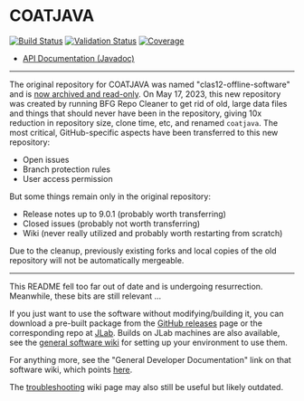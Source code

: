 # COATJAVA 
[![Build Status](https://github.com/jeffersonlab/coatjava/workflows/Coatjava-CI/badge.svg)](https://github.com/jeffersonlab/coatjava/actions)
[![Validation Status](https://github.com/JeffersonLab/coatjava/actions/workflows/validation.yml/badge.svg)](https://github.com/JeffersonLab/coatjava/actions/workflows/validation.yml)
[![Coverage](https://badgen.net/static/JaCoCo/coverage/purple)](https://jeffersonlab.github.io/coatjava/jacoco)

- [API Documentation (Javadoc)](https://jeffersonlab.github.io/coatjava/javadoc)

----

The original repository for COATJAVA was named "clas12-offline-software" and is [now archived and read-only](https://github.com/JeffersonLab/clas12-offline-software).  On May 17, 2023, this new repository was created by running BFG Repo Cleaner to get rid of old, large data files and things that should never have been in the repository, giving 10x reduction in repository size, clone time, etc, and renamed `coatjava`.  The most critical, GitHub-specific aspects have been transferred to this new repository:

* Open issues
* Branch protection rules
* User access permission

But some things remain only in the original repository:

* Release notes up to 9.0.1 (probably worth transferring)
* Closed issues (probably not worth transferring)
* Wiki (never really utilized and probably worth restarting from scratch)

Due to the cleanup, previously existing forks and local copies of the old repository will not be automatically mergeable.

----

This README fell too far out of date and is undergoing resurrection.  Meanwhile, these bits are still relevant ...

If you just want to use the software without modifying/building it, you can download a pre-built package from the [GitHub releases](https://github.com/JeffersonLab/clas12-offline-software/releases) page or the corresponding repo at [JLab](https://clasweb.jlab.org/clas12offline/distribution/coatjava/).  Builds on JLab machines are also available, see the [general software wiki](https://clasweb.jlab.org/wiki/index.php/CLAS12_Software_Center) for setting up your environment to use them.

For anything more, see the "General Developer Documentation" link on that software wiki, which points [here](https://clasweb.jlab.org/wiki/index.php/COATJAVA_Developer_Docs).

The [troubleshooting](https://github.com/JeffersonLab/clas12-offline-software/wiki/Troubleshooting) wiki page may also still be useful but likely outdated.

<!--
## Repository Structure and Dependency Management
### Common Tools
The heart and soul of coatjava is the common tools, or coat-libs, the source code for which can be found in the common-tools subdirectory. coat-libs has 6 modules - clas-utils, clas-physics, clas-io, clas-geometry, clas-detector, and clas-reco - each of which is contained in a subdirectory of common-tools and has the following dependencies. The order of the modules matters and a module can depend on previous modules.

* clas-utils: Apache Commons Math (https://mvnrepository.com/artifact/org.apache.commons/commons-math3)
* clas-physics: none
* clas-io: org.jlab.coda.jevio, org.hep.hipo.hipo, org.jlab.coda.et, org.jlab.coda.xmsg (all from http://clasweb.jlab.org/clas12maven/), and clas-utils
* clas-geometry: ccdb (http://clasweb.jlab.org/clas12maven/)
* clas-detector: clas-utils, clas-io, clas-geometry, org.jlab.groot (http://clasweb.jlab.org/clas12maven/)
* clas-reco: clas-io, clas-physics, clas-utils, clas-detector

(Aside: It would be good to know where the source code is for all of the above dependencies. groot and hipo are currently kept in Gagik's personal github account (gavalian), but he has discussed moving them to the JeffersonLab organization in the future. From within JLab, the clas12maven repo is at /group/clas/www/clasweb/html/clas12maven/org/jlab/coat/)

When build-coatjava.sh runs, it first goes into common-tools and uses Maven to build the coat-libs jar and then creates a new local repository (myLocalMvnRepo) and adds coat-libs to this repository for other parts of the project to use.

Merging of the various reconstruction codes was finished on April 14, 2017. The commit histories were preserved; however, take note of github's method of displaying commit histories: https://help.github.com/articles/differences-between-commit-views/

## some useful links:
http://scottwb.com/blog/2012/07/14/merge-git-repositories-and-preseve-commit-history/ <br>
https://www.smashingmagazine.com/2014/05/moving-git-repository-new-server/ <br>
http://roufid.com/3-ways-to-add-local-jar-to-maven-project/ <br>
http://stackoverflow.com/questions/4955635/how-to-add-local-jar-files-in-maven-project <br>
http://stackoverflow.com/questions/600079/how-do-i-clone-a-subdirectory-only-of-a-git-repository/28039894#28039894

-->

